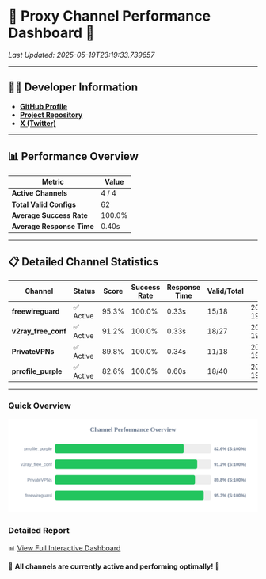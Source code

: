 # 🌟 Proxy Channel Performance Dashboard 🌟

_Last Updated: 2025-05-19T23:19:33.739657_

---

## 👩‍💻 Developer Information

- **[GitHub Profile](https://github.com/4n0nymou3)**  
- **[Project Repository](https://github.com/4n0nymou3/multi-proxy-config-fetcher)**  
- **[X (Twitter)](https://x.com/4n0nymou3)**  

---

## 📊 Performance Overview

| Metric                | Value       |
|-----------------------|-------------|
| **Active Channels**   | 4 / 4       |
| **Total Valid Configs** | 62          |
| **Average Success Rate** | 100.0%      |
| **Average Response Time** | 0.40s       |

---

## 📋 Detailed Channel Statistics

| Channel          | Status     | Score  | Success Rate | Response Time | Valid/Total | Last Success               |
|------------------|------------|--------|--------------|---------------|-------------|----------------------------|
| **freewireguard**  | ✅ Active  | 95.3%  | 100.0% | 0.33s         | 15/18       | 2025-05-19T23:19:33.737937 |
| **v2ray_free_conf**  | ✅ Active  | 91.2%  | 100.0% | 0.33s         | 18/27       | 2025-05-19T23:19:33.004565 |
| **PrivateVPNs**  | ✅ Active  | 89.8%  | 100.0% | 0.34s         | 11/18       | 2025-05-19T23:19:33.382093 |
| **prrofile_purple**  | ✅ Active  | 82.6%  | 100.0% | 0.60s         | 18/40       | 2025-05-19T23:19:32.611666 |

---

### Quick Overview
<div align="center">
  <a href="https://raw.githubusercontent.com/nullluser/NullRepo/refs/heads/main/assets/channel_stats_chart.svg">
    <img src="https://raw.githubusercontent.com/nullluser/NullRepo/refs/heads/main/assets/channel_stats_chart.svg" alt="Source Performance Statistics" width="800">
  </a>
</div>

### Detailed Report
📊 [View Full Interactive Dashboard](https://htmlpreview.github.io/?https://github.com/nullluser/NullRepo/blob/main/assets/performance_report.html)

🎉 **All channels are currently active and performing optimally!** 🎉
